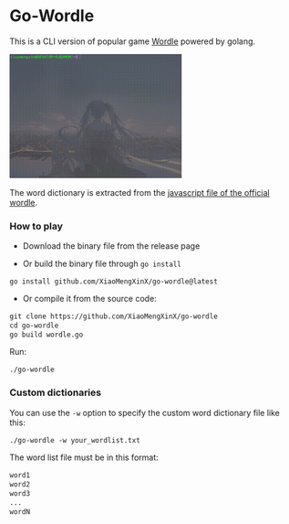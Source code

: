 # Go-Wordle

This is a CLI version of popular game [Wordle](https://www.powerlanguage.co.uk/wordle/) powered by golang.

<img src="https://raw.githubusercontent.com/XiaoMengXinX/go-wordle/master/img/play.gif" width="60%" height="60%">

The word dictionary is extracted from the [javascript file of the official wordle](https://www.powerlanguage.co.uk/wordle/main.e65ce0a5.js).

### How to play

- Download the binary file from the release page

- Or build the binary file through `go install`

```shell  
go install github.com/XiaoMengXinX/go-wordle@latest
```

- Or compile it from the source code:

```shell
git clone https://github.com/XiaoMengXinX/go-wordle
cd go-wordle
go build wordle.go
```

Run:

```shell
./go-wordle
```

### Custom dictionaries

You can use the `-w` option to specify the custom word dictionary file like this:

```shell
./go-wordle -w your_wordlist.txt
```

The word list file must be in this format:

```
word1
word2
word3
...
wordN
```
